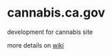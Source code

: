 # cannabis.ca.gov
development for cannabis site

more details on <a href="https://github.com/cagov/cannabis.ca.gov/wiki">wiki</a>
